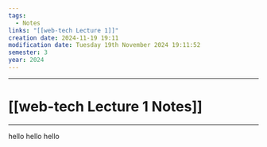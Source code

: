 ```yaml
---
tags:
  - Notes
links: "[[web-tech Lecture 1]]"
creation date: 2024-11-19 19:11
modification date: Tuesday 19th November 2024 19:11:52
semester: 3
year: 2024
---
```



---
# [[web-tech Lecture 1 Notes]]

---



hello hello hello